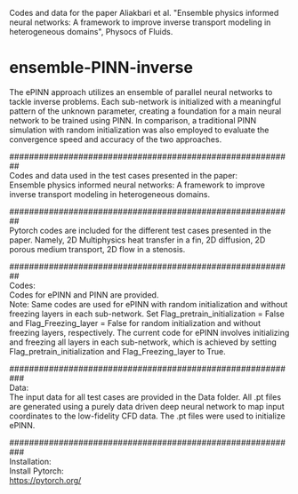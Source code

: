 Codes and data for the paper Aliakbari et al. "Ensemble physics informed neural networks: A framework to improve inverse transport modeling in heterogeneous domains", Physocs of Fluids.

# ensemble-PINN-inverse
The ePINN approach utilizes an ensemble of parallel neural networks to tackle inverse problems. Each sub-network is initialized with a meaningful pattern of the unknown parameter, creating a foundation for a main neural network to be trained using PINN. In comparison, a traditional PINN simulation with random initialization was also employed to evaluate the convergence speed and accuracy of the two approaches.


##########################################################<br/>
Codes and data used in the test cases presented in the paper:<br/>
Ensemble physics informed neural networks: A framework to improve inverse transport modeling in heterogeneous domains.


##########################################################<br/>
Pytorch codes are included for the different test cases presented in the paper. Namely, 2D Multiphysics heat transfer in a fin, 2D diffusion, 2D porous medium transport, 2D flow in a stenosis.


##########################################################<br/>
Codes:<br/>
Codes for ePINN and PINN are provided.<br/>
Note: Same codes are used for ePINN with random initialization and without freezing layers in each sub-network. Set Flag_pretrain_initialization = False and Flag_Freezing_layer = False for random initialization and without freezing layers, respectively. The current code for ePINN involves initializing and freezing all layers in each sub-network, which is achieved by setting Flag_pretrain_initialization and Flag_Freezing_layer to True.


###########################################################<br/>
Data: <br/>
The input data for all test cases are provided in the Data folder. All .pt files are generated using a purely data driven deep neural network to map input coordinates to the low-fidelity CFD data. The .pt files were used to initialize ePINN.<br/>

###########################################################<br/>
Installation: <br/>
Install Pytorch: <br/>
https://pytorch.org/ <br/>
